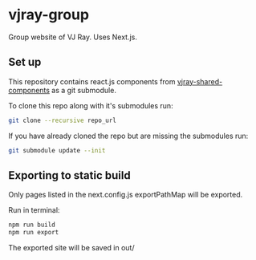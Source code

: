 # vjray-group

Group website of VJ Ray. Uses Next.js.

## Set up

This repository contains react.js components from [vjray-shared-components](https://github.com/BarryPH/vjray-shared-components) as a git submodule.

To clone this repo along with it's submodules run:

```sh
git clone --recursive repo_url
```

If you have already cloned the repo but are missing the submodules run:

```sh
git submodule update --init
```

## Exporting to static build

Only pages listed in the next.config.js exportPathMap will be exported.

Run in terminal:

```sh
npm run build
npm run export
```

The exported site will be saved in out/
